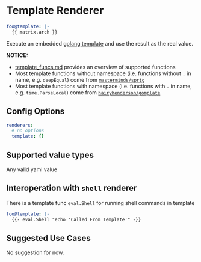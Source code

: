 # Template Renderer

```yaml
foo@template: |-
  {{ matrix.arch }}
```

Execute an embedded [golang template](https://golang.org/pkg/text/template/) and use the result as the real value.

__NOTICE:__

- [template_funcs.md](./template_funcs.md) provides an overview of supported functions
- Most template functions without namespace (i.e. functions without `.` in name, e.g. `deepEqual`) come from [`masterminds/sprig`](https://masterminds.github.io/sprig/)
- Most template functions with namespace (i.e. functions with `.` in name, e.g. `time.ParseLocal`) come from [`hairyhenderson/gomplate`](https://docs.gomplate.ca/)

## Config Options

```yaml
renderers:
  # no options
  template: {}
```

## Supported value types

Any valid yaml value

## Interoperation with `shell` renderer

There is a template func `eval.Shell` for running shell commands in template

```yaml
foo@template: |-
  {{- eval.Shell "echo 'Called From Template'" -}}
```

## Suggested Use Cases

No suggestion for now.
